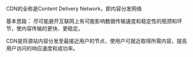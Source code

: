 CDN的全称是Content Delivery Network，即内容分发网络

基本思路：
尽可能避开互联网上有可能影响数据传输速度和稳定性的瓶颈和环节，使内容传输的更快、更稳定。

CDN是将源站内容分发至最接近用户的节点，使用户可就近取得所需内容，提高用户访问的响应速度和成功率。
